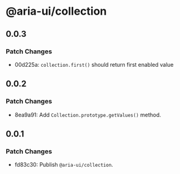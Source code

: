 # @aria-ui/collection

## 0.0.3

### Patch Changes

- 00d225a: `collection.first()` should return first enabled value

## 0.0.2

### Patch Changes

- 8ea9a91: Add `Collection.prototype.getValues()` method.

## 0.0.1

### Patch Changes

- fd83c30: Publish `@aria-ui/collection`.
